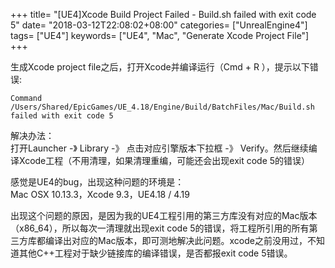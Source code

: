 +++
title= "[UE4]Xcode Build Project Failed - Build.sh failed with exit code 5"
date= "2018-03-12T22:08:02+08:00"
categories= ["UnrealEngine4"]
tags= ["UE4"]
keywords= ["UE4", "Mac", "Generate Xcode Project File"]
+++

生成Xcode project file之后，打开Xcode并编译运行（Cmd + R ），提示以下错误:

    Command /Users/Shared/EpicGames/UE_4.18/Engine/Build/BatchFiles/Mac/Build.sh failed with exit code 5
    
解决办法：  
打开Launcher -》 Library -》 点击对应引擎版本下拉框 -》 Verify。然后继续编译Xcode工程（不用清理，如果清理重编，可能还会出现exit code 5的错误）

感觉是UE4的bug，出现这种问题的环境是：  
Mac OSX 10.13.3，Xcode 9.3，UE4.18 / 4.19

出现这个问题的原因，是因为我的UE4工程引用的第三方库没有对应的Mac版本（x86_64），所以每次一清理就出现exit code 5的错误，将工程所引用的所有第三方库都编译出对应的Mac版本，即可测地解决此问题。xcode之前没用过，不知道其他C++工程对于缺少链接库的编译错误，是否都报exit code 5错误。

